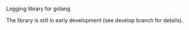 Logging library for golang

The library is still in early development (see develop branch for details).
